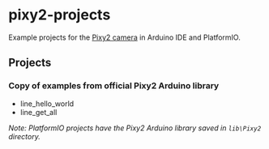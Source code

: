 # pixy2-projects

Example projects for the [Pixy2 camera](https://docs.pixycam.com/wiki/doku.php?id=wiki:v2:start) in Arduino IDE and PlatformIO.

## Projects

### Copy of examples from official Pixy2 Arduino library

- line_hello_world
- line_get_all

*Note: PlatformIO projects have the Pixy2 Arduino library saved in `lib\Pixy2` directory.*